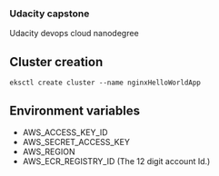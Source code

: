 ### Udacity capstone

Udacity devops cloud nanodegree
## Cluster creation
```
eksctl create cluster --name nginxHelloWorldApp
```

## Environment variables
- AWS_ACCESS_KEY_ID
- AWS_SECRET_ACCESS_KEY
- AWS_REGION
- AWS_ECR_REGISTRY_ID (The 12 digit account Id.)
